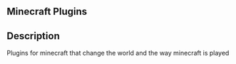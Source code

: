 ## Minecraft Plugins

## Description
Plugins for minecraft that change the world and the way minecraft is played
